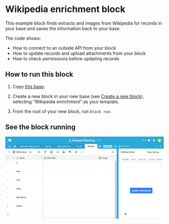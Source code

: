 # Wikipedia enrichment block

This example block finds extracts and images from Wikipedia for records in your base and saves the
information back to your base.

The code shows:

-   How to connect to an outside API from your block
-   How to update records and upload attachments from your block
-   How to check permissions before updating records

## How to run this block

1. Copy [this base](https://airtable.com/shrIho8SB7RhrlUQL).

2. Create a new block in your new base (see
   [Create a new block](https://airtable.com/developers/blocks/guides/hello-world-tutorial#create-a-new-block)),
   selecting "Wikipedia enrichment" as your template.

3. From the root of your new block, run `block run`.

## See the block running

![Block updating the base with content from wikipedia](./media/block.gif)
